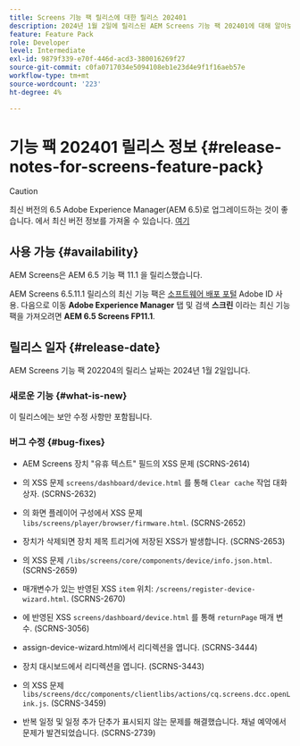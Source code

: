 ```yaml
---
title: Screens 기능 팩 릴리스에 대한 릴리스 202401
description: 2024년 1월 2일에 릴리스된 AEM Screens 기능 팩 202401에 대해 알아보십시오.
feature: Feature Pack
role: Developer
level: Intermediate
exl-id: 9879f339-e70f-446d-acd3-380016269f27
source-git-commit: c0fa0717034e5094108eb1e23d4e9f1f16aeb57e
workflow-type: tm+mt
source-wordcount: '223'
ht-degree: 4%

---
```


# 기능 팩 202401 릴리스 정보 {#release-notes-for-screens-feature-pack}

>[!CAUTION]
>최신 버전의 6.5 Adobe Experience Manager(AEM 6.5)로 업그레이드하는 것이 좋습니다. 에서 최신 버전 정보를 가져올 수 있습니다. [여기](https://experienceleague.adobe.com/en/docs/experience-manager-65/content/release-notes/release-notes)

## 사용 가능 {#availability}

AEM Screens은 AEM 6.5 기능 팩 11.1 을 릴리스했습니다.

AEM Screens 6.5.11.1 릴리스의 최신 기능 팩은 [소프트웨어 배포 포털](https://experience.adobe.com/#/downloads/content/software-distribution/en/aem.html) Adobe ID 사용. 다음으로 이동 **Adobe Experience Manager** 탭 및 검색 **스크린** 이라는 최신 기능 팩을 가져오려면 **AEM 6.5 Screens FP11.1**.

## 릴리스 일자 {#release-date}

AEM Screens 기능 팩 202204의 릴리스 날짜는 2024년 1월 2일입니다.

### 새로운 기능 {#what-is-new}

이 릴리스에는 보안 수정 사항만 포함됩니다.

### 버그 수정 {#bug-fixes}

* AEM Screens 장치 &quot;유휴 텍스트&quot; 필드의 XSS 문제 (SCRNS-2614)

* 의 XSS 문제 `screens/dashboard/device.html` 를 통해 `Clear cache` 작업 대화 상자. (SCRNS-2632)

* 의 화면 플레이어 구성에서 XSS 문제 `libs/screens/player/browser/firmware.html`. (SCRNS-2652)

* 장치가 삭제되면 장치 제목 트리거에 저장된 XSS가 발생합니다. (SCRNS-2653)

* 의 XSS 문제 `/libs/screens/core/components/device/info.json.html`. (SCRNS-2659)

* 매개변수가 있는 반영된 XSS `item` 위치: `/screens/register-device-wizard.html`. (SCRNS-2670)

* 에 반영된 XSS `screens/dashboard/device.html` 를 통해 `returnPage` 매개 변수. (SCRNS-3056)

* assign-device-wizard.html에서 리디렉션을 엽니다. (SCRNS-3444)

* 장치 대시보드에서 리디렉션을 엽니다. (SCRNS-3443)

* 의 XSS 문제 `libs/screens/dcc/components/clientlibs/actions/cq.screens.dcc.openLink.js`. (SCRNS-3459)

* 반복 일정 및 일정 추가 단추가 표시되지 않는 문제를 해결했습니다. 채널 예약에서 문제가 발견되었습니다. (SCRNS-2739)
